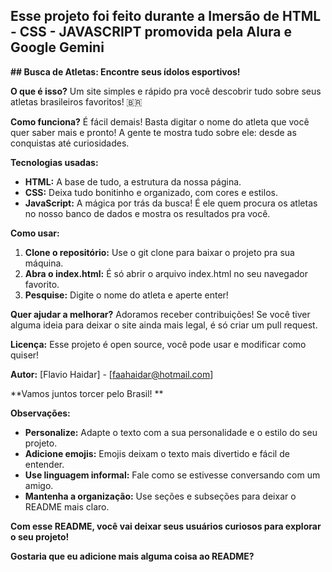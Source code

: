 ## Esse projeto foi feito durante a Imersão de HTML - CSS - JAVASCRIPT promovida pela Alura e Google Gemini

**## Busca de Atletas: Encontre seus ídolos esportivos!**

**O que é isso?**
Um site simples e rápido pra você descobrir tudo sobre seus atletas brasileiros favoritos! 🇧🇷

**Como funciona?**
É fácil demais! Basta digitar o nome do atleta que você quer saber mais e pronto! A gente te mostra tudo sobre ele: desde as conquistas até curiosidades.

**Tecnologias usadas:**
* **HTML:** A base de tudo, a estrutura da nossa página.
* **CSS:** Deixa tudo bonitinho e organizado, com cores e estilos.
* **JavaScript:** A mágica por trás da busca! É ele quem procura os atletas no nosso banco de dados e mostra os resultados pra você.

**Como usar:**
1. **Clone o repositório:** Use o git clone para baixar o projeto pra sua máquina.
2. **Abra o index.html:** É só abrir o arquivo index.html no seu navegador favorito.
3. **Pesquise:** Digite o nome do atleta e aperte enter!

**Quer ajudar a melhorar?**
Adoramos receber contribuições! Se você tiver alguma ideia para deixar o site ainda mais legal, é só criar um pull request.

**Licença:**
Esse projeto é open source, você pode usar e modificar como quiser!

**Autor:**
[Flavio Haidar] - [faahaidar@hotmail.com]

**Vamos juntos torcer pelo Brasil! **

**Observações:**
* **Personalize:** Adapte o texto com a sua personalidade e o estilo do seu projeto.
* **Adicione emojis:** Emojis deixam o texto mais divertido e fácil de entender.
* **Use linguagem informal:** Fale como se estivesse conversando com um amigo.
* **Mantenha a organização:** Use seções e subseções para deixar o README mais claro.

**Com esse README, você vai deixar seus usuários curiosos para explorar o seu projeto!** 

**Gostaria que eu adicione mais alguma coisa ao README?** 
